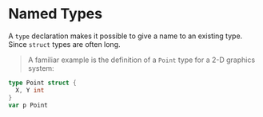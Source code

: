 # Named Types

A `type` declaration makes it possible to give a name to an existing type. Since `struct` types are often long.

> A familiar example is the definition of a `Point` type for a 2-D graphics system:

```go
type Point struct {
  X, Y int
}
var p Point
```
